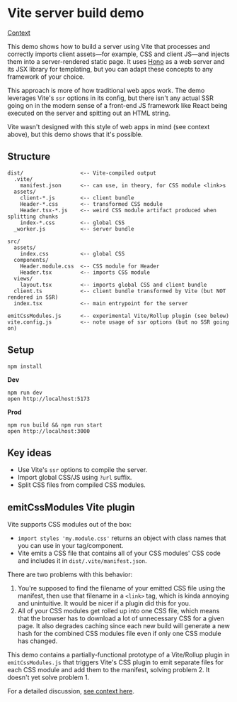 # Vite server build demo

[Context](https://github.com/vitejs/vite/discussions/10097#discussioncomment-9031458)

This demo shows how to build a server using Vite that processes and correctly imports client assets—for example, CSS and client JS—and injects them into a server-rendered static page. It uses [Hono](https://hono.dev/) as a web server and its JSX library for templating, but you can adapt these concepts to any framework of your choice.

This approach is more of how traditional web apps work. The demo leverages Vite's `ssr` options in its config, but there isn't any actual SSR going on in the modern sense of a front-end JS framework like React being executed on the server and spitting out an HTML string.

Vite wasn't designed with this style of web apps in mind (see context above), but this demo shows that it's possible.

## Structure

```
dist/                  <-- Vite-compiled output
  .vite/
    manifest.json      <-- can use, in theory, for CSS module <link>s
  assets/
    client-*.js        <-- client bundle
    Header-*.css       <-- transformed CSS module
    Header.tsx-*.js    <-- weird CSS module artifact produced when splitting chunks
    index-*.css        <-- global CSS
  _worker.js           <-- server bundle

src/
  assets/
    index.css          <-- global CSS
  components/
    Header.module.css  <-- CSS module for Header
    Header.tsx         <-- imports CSS module
  views/
    layout.tsx         <-- imports global CSS and client bundle
  client.ts            <-- client bundle transformed by Vite (but NOT rendered in SSR)
  index.tsx            <-- main entrypoint for the server

emitCssModules.js      <-- experimental Vite/Rollup plugin (see below)
vite.config.js         <-- note usage of ssr options (but no SSR going on)
```

## Setup

```
npm install
```

**Dev**

```
npm run dev
open http://localhost:5173
```

**Prod**

```
npm run build && npm run start
open http://localhost:3000
```

## Key ideas

- Use Vite's `ssr` options to compile the server.
- Import global CSS/JS using `?url` suffix.
- Split CSS files from compiled CSS modules.

## emitCssModules Vite plugin

Vite supports CSS modules out of the box:

- `import styles 'my.module.css'` returns an object with class names that you can use in your tag/component.
- Vite emits a CSS file that contains all of your CSS modules' CSS code and includes it in `dist/.vite/manifest.json`.

There are two problems with this behavior:

1. You're supposed to find the filename of your emitted CSS file using the manifest, then use that filename in a `<link>` tag, which is kinda annoying and unintuitive. It would be nicer if a plugin did this for you.
2. All of your CSS modules get rolled up into one CSS file, which means that the browser has to download a lot of unnecessary CSS for a given page. It also degrades caching since each new build will generate a new hash for the combined CSS modules file even if only one CSS module has changed.

This demo contains a partially-functional prototype of a Vite/Rollup plugin in `emitCssModules.js` that triggers Vite's CSS plugin to emit separate files for each CSS module and add them to the manifest, solving problem 2. It doesn't yet solve problem 1.

For a detailed discussion, [see context here](https://github.com/vitejs/vite/discussions/10097#discussioncomment-9031458).